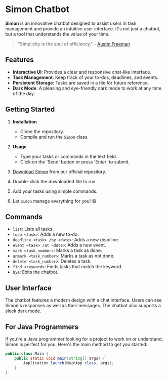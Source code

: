 # Simon Chatbot

**Simon** is an innovative chatbot designed to assist users in task management and provide an intuitive user interface. It's not just a chatbot, but a tool that understands the value of your time.

> "Simplicity is the soul of efficiency." - [Austin Freeman](https://www.pinterest.com/pin/simplicity-is-the-soul-of-efficiency-austin-freeman-motivational-quote-of-the-day-august-15-2019-ave-mateiu--692850723914823746/#:~:text=Simplicity%20is%20the%20soul%20of,Austin%20Freeman%20Do%20you%20agree%3F)

## Features

- **Interactive UI**: Provides a clear and responsive chat-like interface.
- **Task Management**: Keep track of your to-dos, deadlines, and events.
- **Persistent Storage**: Tasks are saved in a file for future reference.
- **Dark Mode**: A pleasing and eye-friendly dark mode to work at any time of the day.

## Getting Started

1. **Installation**
   - Clone the repository.
   - Compile and run the `Simon` class.

2. **Usage**
   - Type your tasks or commands in the text field.
   - Click on the 'Send' button or press 'Enter' to submit.

3. [Download Simon](https://github.com/LimJH2002/ip/releases) from our official repository.
4. Double-click the downloaded file to run.
5. Add your tasks using simple commands.
6. Let `Simon` manage everything for you! :smile:

## Commands

- `list`: Lists all tasks.
- `todo <task>`: Adds a new to-do.
- `deadline <task> /by <date>`: Adds a new deadline.
- `event <task> /at <date>`: Adds a new event.
- `mark <task_number>`: Marks a task as done.
- `unmark <task_number>`: Marks a task as not done.
- `delete <task_number>`: Deletes a task.
- `find <keyword>`: Finds tasks that match the keyword.
- `bye`: Exits the chatbot.

## User Interface

The chatbot features a modern design with a chat interface. Users can see Simon's responses as well as their messages. The chatbot also supports a sleek dark mode.

## For Java Programmers

If you're a Java programmer looking for a project to work on or understand, Simon is perfect for you. Here's the main method to get you started:

```java
public class Main {
    public static void main(String[] args) {
        Application.launch(MainApp.class, args);
    }
}